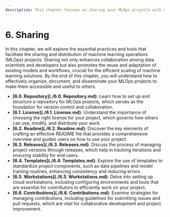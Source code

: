 ```yaml
---
description: This chapter focuses on sharing your MLOps projects with others. Learn how to create effective repositories, choose licenses, write clear READMEs, manage releases, and build a thriving community around your work.
---
```


# 6. Sharing

In this chapter, we will explore the essential practices and tools that facilitate the sharing and distribution of machine learning operations (MLOps) projects. Sharing not only enhances collaboration among data scientists and developers but also promotes the reuse and adaptation of existing models and workflows, crucial for the efficient scaling of machine learning solutions. By the end of this chapter, you will understand how to effectively organize, document, and disseminate your MLOps projects to make them accessible and useful to others.

- **[6.0. Repository](./6.0. Repository.md)**: Learn how to set up and structure a repository for MLOps projects, which serves as the foundation for version control and collaboration.
- **[6.1. License](./6.1. License.md)**: Understand the importance of choosing the right license for your project, which governs how others can use, modify, and distribute your work.
- **[6.2. Readme](./6.2. Readme.md)**: Discover the key elements of crafting an effective README file that provides a comprehensive overview and guides users on how to use your project.
- **[6.3. Releases](./6.3. Releases.md)**: Discuss the process of managing project versions through releases, which help in tracking iterations and ensuring stability for end users.
- **[6.4. Templates](./6.4. Templates.md)**: Explore the use of templates to standardize project components, such as data pipelines and model training routines, enhancing consistency and reducing errors.
- **[6.5. Workstations](./6.5. Workstations.md)**: Delve into setting up cloud workstations, including configuring environments and tools that are essential for contributors to efficiently work on your project.
- **[6.6. Contributions](./6.6. Contributions.md)**: Examine strategies for managing contributions, including guidelines for submitting issues and pull requests, which are vital for collaborative development and project improvement.
